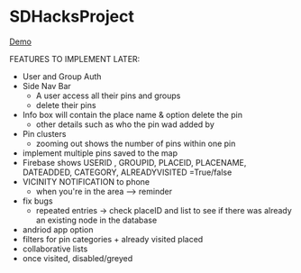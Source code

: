 # SDHacksProject
<a href="https://luujfer.github.io/SDHacks2016/">Demo</a>

FEATURES TO IMPLEMENT LATER:
- User and Group Auth
- Side Nav Bar
    - A user access all their pins and groups
    - delete their pins
- Info box will contain the place name & option delete the pin
    - other details such as who the pin wad added by
- Pin clusters
    - zooming out shows the number of pins within one pin
- implement multiple pins saved to the map
- Firebase shows USERID , GROUPID, PLACEID, PLACENAME, DATEADDED, CATEGORY, ALREADYVISITED =True/false
- VICINITY NOTIFICATION to phone
    - when you're in the area --> reminder
- fix bugs
    - repeated entries -> check placeID and list to see if there was already an existing node in the database
- andriod app option
- filters for pin categories + already visited placed
- collaborative lists
- once visited, disabled/greyed

    
